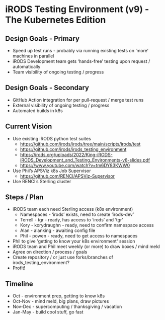 <!--
BSD 3-Clause All rights reserved.

SPDX-License-Identifier: BSD 3-Clause
-->

<!--

-->

# iRODS Testing Environment (v9) - The Kubernetes Edition

## Design Goals - Primary
 - Speed up test runs - probably via running existing tests on ‘more’ machines in parallel
 - iRODS Development team gets ‘hands-free’ testing upon request / automatically
 - Team visibility of ongoing testing / progress

## Design Goals - Secondary
 - GitHub Action integration for per pull-request / merge test runs
 - External visibility of ongoing testing / progress
 - Automated builds in k8s

## Current Vision
 - Use existing iRODS python test suites
   - https://github.com/irods/irods/tree/main/scripts/irods/test
   - https://github.com/irods/irods_testing_environment
   - https://irods.org/uploads/2022/King-iRODS-iRODS_Development_and_Testing_Environments-v8-slides.pdf
   - https://www.youtube.com/watch?v=tm6DY83KWW0
 - Use Phil’s APSViz k8s Job Supervisor
   - https://github.com/RENCI/APSViz-Supervisor
 - Use RENCI’s Sterling cluster

## Steps / Plan
 - iRODS team each need Sterling access (k8s environment)
   - Namespaces - ‘irods’ exists, need to create ‘irods-dev’
   - Terrell - tgr - ready, has access to ‘irods’ and ‘tgr’
   - Kory - korydraughn - ready, need to confirm namespace access
   - Alan - alanking - awaiting config file
   - Phil - powen - ready, need to get access to namespaces
 - Phil to give 'getting to know your k8s environment' session
 - iRODS team and Phil meet weekly (or more) to draw boxes / mind meld
 - Agree on direction / process / goals
 - Create repository / or just use forks/branches of irods_testing_environment?
 - Profit!

## Timeline
 - Oct - environment prep, getting to know k8s
 - Oct-Nov - mind meld, big plans, draw pictures
 - Nov-Dec - supercomputing / thanksgiving / vacation
 - Jan-May - build cool stuff, go fast
